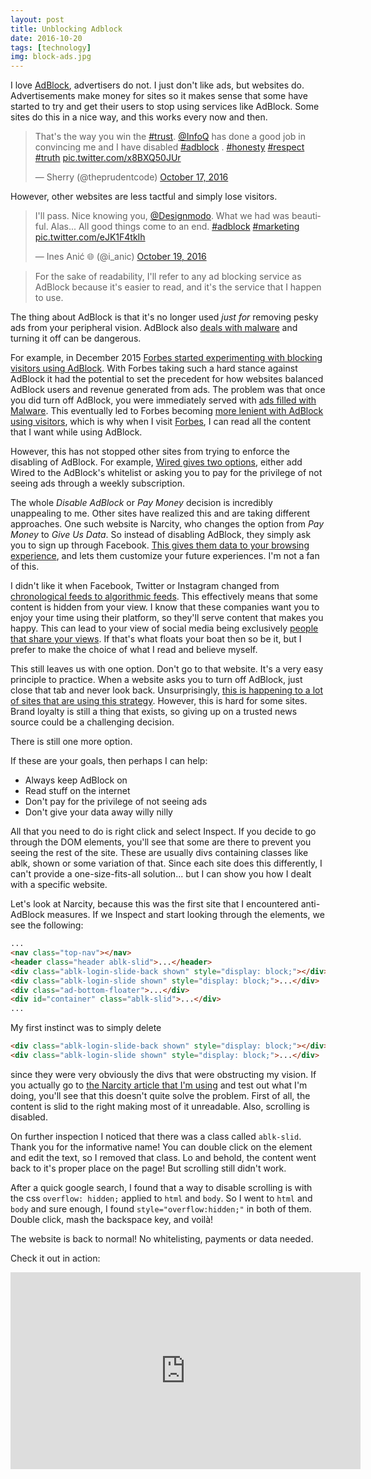 ```yaml
---
layout: post
title: Unblocking Adblock
date: 2016-10-20
tags: [technology]
img: block-ads.jpg
---
```


I love [AdBlock](https://getadblock.com/), advertisers do not. I just don't like ads, but websites do. Advertisements make money for sites so it makes sense that some have started to try and get their users to stop using services like AdBlock. Some sites do this in a nice way, and this works every now and then.

<blockquote class="twitter-tweet" data-lang="en"><p lang="en" dir="ltr">That&#39;s the way you win the <a href="https://twitter.com/hashtag/trust?src=hash">#trust</a>. <a href="https://twitter.com/InfoQ">@InfoQ</a> has done a good job in convincing me and I have disabled <a href="https://twitter.com/hashtag/adblock?src=hash">#adblock</a> . <a href="https://twitter.com/hashtag/honesty?src=hash">#honesty</a> <a href="https://twitter.com/hashtag/respect?src=hash">#respect</a> <a href="https://twitter.com/hashtag/truth?src=hash">#truth</a> <a href="https://t.co/x8BXQ50JUr">pic.twitter.com/x8BXQ50JUr</a></p>&mdash; Sherry (@theprudentcode) <a href="https://twitter.com/theprudentcode/status/787893895271186432">October 17, 2016</a></blockquote>
<script async src="//platform.twitter.com/widgets.js" charset="utf-8"></script>

However, other websites are less tactful and simply lose visitors.

<blockquote class="twitter-tweet" data-lang="en"><p lang="en" dir="ltr">I&#39;ll pass. Nice knowing you, <a href="https://twitter.com/Designmodo">@Designmodo</a>. What we had was beautiful. Alas... All good things come to an end. <a href="https://twitter.com/hashtag/adblock?src=hash">#adblock</a> <a href="https://twitter.com/hashtag/marketing?src=hash">#marketing</a> <a href="https://t.co/eJK1F4tkIh">pic.twitter.com/eJK1F4tkIh</a></p>&mdash; Ines Anić 🌐 (@i_anic) <a href="https://twitter.com/i_anic/status/788818055254122496">October 19, 2016</a></blockquote>
<script async src="//platform.twitter.com/widgets.js" charset="utf-8"></script>

> For the sake of readability, I'll refer to any ad blocking service as AdBlock because it's easier to read, and it's the service that I happen to use.

The thing about AdBlock is that it's no longer used _just for_ removing pesky ads from your peripheral vision. AdBlock also [deals with malware](http://www.makeuseof.com/tag/adblock-protect-browser-malware/) and turning it off can be dangerous.

For example, in December 2015 [Forbes started experimenting with blocking visitors using AdBlock](http://www.wsj.com/articles/forbes-tests-new-tactics-to-combat-ad-blocking-1463133628). With Forbes taking such a hard stance against AdBlock it had the potential to set the precedent for how websites balanced AdBlock users and revenue generated from ads. The problem was that once you did turn off AdBlock, you were immediately served with [ads filled with Malware](http://www.networkworld.com/article/3021113/security/forbes-malware-ad-blocker-advertisements.html). This eventually led to Forbes becoming [more lenient with AdBlock using visitors](http://www.niemanlab.org/2016/06/forbes-has-quit-bugging-some-people-about-their-adblockers/), which is why when I visit [Forbes](http://www.forbes.com/), I can read all the content that I want while using AdBlock.

However, this has not stopped other sites from trying to enforce the disabling of AdBlock. For example, [Wired gives two options](https://www.wired.com/how-wired-is-going-to-handle-ad-blocking/), either add Wired to the AdBlock's whitelist or asking you to pay for the privilege of not seeing ads through a weekly subscription.

The whole _Disable AdBlock_ or _Pay Money_ decision is incredibly unappealing to me. Other sites have realized this and are taking different approaches. One such website is Narcity, who changes the option from _Pay Money_ to _Give Us Data_. So instead of disabling AdBlock, they simply ask you to sign up through Facebook. [This gives them data to your browsing experience](http://www.narcitymedia.com/blog/addressed-ad-blockers-happened/), and lets them customize your future experiences. I'm not a fan of this.

I didn't like it when Facebook, Twitter or Instagram changed from [chronological feeds to algorithmic feeds](http://www.makeuseof.com/tag/how-and-why-to-disable-algorithmic-feeds-on-twitter-instagram-and-facebook/). This effectively means that some content is hidden from your view. I know that these companies want you to enjoy your time using their platform, so they'll serve content that makes you happy. This can lead to your view of social media being exclusively [people that share your views](http://www.forbes.com/sites/stevenrosenbaum/2016/05/31/the-facebook-curation-controversy/#28a5f8f34207). If that's what floats your boat then so be it, but I prefer to make the choice of what I read and believe myself.

This still leaves us with one option. Don't go to that website. It's a very easy principle to practice. When a website asks you to turn off AdBlock, just close that tab and never look back. Unsurprisingly, [this is happening to a lot of sites that are using this strategy](https://thestack.com/world/2016/04/21/sites-that-block-adblockers-seem-to-be-suffering/). However, this is hard for some sites. Brand loyalty is still a thing that exists, so giving up on a trusted news source could be a challenging decision.

There is still one more option.

If these are your goals, then perhaps I can help:

- Always keep AdBlock on
- Read stuff on the internet
- Don't pay for the privilege of not seeing ads
- Don't give your data away willy nilly

All that you need to do is right click and select Inspect. If you decide to go through the DOM elements, you'll see that some are there to prevent you seeing the rest of the site. These are usually divs containing classes like ablk, shown or some variation of that. Since each site does this differently, I can't provide a one-size-fits-all solution... but I can show you how I dealt with a specific website.

Let's look at Narcity, because this was the first site that I encountered anti-AdBlock measures. If we Inspect and start looking through the elements, we see the following:

```html
...
<nav class="top-nav"></nav>
<header class="header ablk-slid">...</header>
<div class="ablk-login-slide-back shown" style="display: block;"></div>
<div class="ablk-login-slide shown" style="display: block;">...</div>
<div class="ad-bottom-floater">...</div>
<div id="container" class="ablk-slid">...</div>
...
```

My first instinct was to simply delete

```html
<div class="ablk-login-slide-back shown" style="display: block;"></div>
<div class="ablk-login-slide shown" style="display: block;">...</div>
```

since they were very obviously the divs that were obstructing my vision. If you actually go to [the Narcity article that I'm using](http://www.narcity.com/toronto/24-midterm-struggles-that-have-all-students-in-tears-right-now/) and test out what I'm doing, you'll see that this doesn't quite solve the problem. First of all, the content is slid to the right making most of it unreadable. Also, scrolling is disabled.

On further inspection I noticed that there was a class called `ablk-slid`. Thank you for the informative name! You can double click on the element and edit the text, so I removed that class. Lo and behold, the content went back to it's proper place on the page! But scrolling still didn't work.

After a quick google search, I found that a way to disable scrolling is with the css `overflow: hidden;` applied to `html` and `body`. So I went to `html` and `body` and sure enough, I found `style="overflow:hidden;"` in both of them. Double click, mash the backspace key, and voilà!

The website is back to normal! No whitelisting, payments or data needed.

Check it out in action:

<div class="video-container">
<iframe width="560" height="315" src="https://www.youtube.com/embed/755IosqbMZ8" frameborder="0" allowfullscreen></iframe>
</div>
